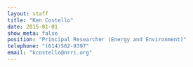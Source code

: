 ```yaml
---
layout: staff
title: "Ken Costello"
date: 2015-01-01
show_meta: false
position: "Principal Researcher (Energy and Environment)"
telephone: "(614)562-9397"
email: "kcostello@nrri.org"
---
```

